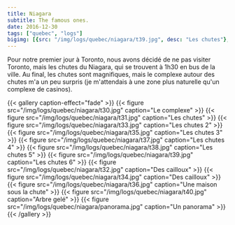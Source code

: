 ```yaml
---
title: Niagara
subtitle: The famous ones.
date: 2016-12-30
tags: ["quebec", "logs"]
bigimg: [{src: "/img/logs/quebec/niagara/t39.jpg", desc: "Les chutes"}, {src: "/img/logs/quebec/niagara/t40.jpg", desc: "Arbre gelé"}]
---
```


Pour notre premier jour à Toronto, nous avons décidé de ne pas visiter Toronto, mais les chutes du Niagara, qui se trouvent à 1h30 en bus de la ville. Au final, les chutes sont magnifiques, mais le complexe autour des chutes m'a un peu surpris (je m'attendais à une zone plus naturelle qu'un complexe de casinos).

{{< gallery caption-effect="fade" >}}
  {{< figure src="/img/logs/quebec/niagara/t30.jpg" caption="Le complexe" >}}
  {{< figure src="/img/logs/quebec/niagara/t31.jpg" caption="Les chutes" >}}
  {{< figure src="/img/logs/quebec/niagara/t33.jpg" caption="Les chutes 2" >}}
  {{< figure src="/img/logs/quebec/niagara/t35.jpg" caption="Les chutes 3" >}}
  {{< figure src="/img/logs/quebec/niagara/t37.jpg" caption="Les chutes 4" >}}
  {{< figure src="/img/logs/quebec/niagara/t38.jpg" caption="Les chutes 5" >}}
  {{< figure src="/img/logs/quebec/niagara/t39.jpg" caption="Les chutes 6" >}}
  {{< figure src="/img/logs/quebec/niagara/t32.jpg" caption="Des cailloux" >}}
  {{< figure src="/img/logs/quebec/niagara/t34.jpg" caption="Des cailloux" >}}
  {{< figure src="/img/logs/quebec/niagara/t36.jpg" caption="Une maison sous la chute" >}}
  {{< figure src="/img/logs/quebec/niagara/t40.jpg" caption="Arbre gelé" >}}
  {{< figure src="/img/logs/quebec/niagara/panorama.jpg" caption="Un panorama" >}}
{{< /gallery >}}
